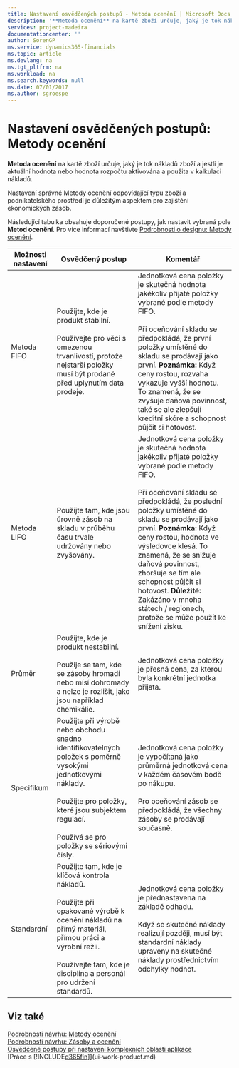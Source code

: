 ```yaml
---
title: Nastavení osvědčených postupů - Metoda ocenění | Microsoft Docs
description: '**Metoda ocenění** na kartě zboží určuje, jaký je tok nákladů zboží a jestli je aktuální hodnota nebo hodnota rozpočtu aktivována a použita v kalkulaci nákladů.'
services: project-madeira
documentationcenter: ''
author: SorenGP
ms.service: dynamics365-financials
ms.topic: article
ms.devlang: na
ms.tgt_pltfrm: na
ms.workload: na
ms.search.keywords: null
ms.date: 07/01/2017
ms.author: sgroespe
---
```

# <a name="setup-best-practices-costing-method"></a>Nastavení osvědčených postupů: Metody ocenění
**Metoda ocenění** na kartě zboží určuje, jaký je tok nákladů zboží a jestli je aktuální hodnota nebo hodnota rozpočtu aktivována a použita v kalkulaci nákladů.  

 Nastavení správné Metody ocenění odpovídající typu zboží a podnikatelského prostředí je důležitým aspektem pro zajištění ekonomických zásob.  

 Následující tabulka obsahuje doporučené postupy, jak nastavit vybraná pole **Metod ocenění**. Pro více informací navštivte [Podrobnosti o designu: Metody ocenění](design-details-costing-methods.md).  

|Možnosti nastavení|Osvědčený postup|Komentář|  
|------------------|-------------------|-------------|  
|Metoda FIFO|Použijte, kde je produkt stabilní.<br /><br /> Používejte pro věci s omezenou trvanlivostí, protože nejstarší položky musí být prodané před uplynutím data prodeje.|Jednotková cena položky je skutečná hodnota jakékoliv přijaté položky vybrané podle metody FIFO.<br /><br /> Při oceňování skladu se předpokládá, že první položky umístěné do skladu se prodávají jako první. **Poznámka:**  Když ceny rostou, rozvaha vykazuje vyšší hodnotu. To znamená, že se zvyšuje daňová povinnost, také se ale zlepšují kreditní skóre a schopnost půjčit si hotovost.|  
|Metoda LIFO|Použijte tam, kde jsou úrovně zásob na skladu v průběhu času trvale udržovány nebo zvyšovány.|Jednotková cena položky je skutečná hodnota jakékoliv přijaté položky vybrané podle metody FIFO.<br /><br /> Při oceňování skladu se předpokládá, že poslední položky umístěné do skladu se prodávají jako první. **Poznámka:**  Když ceny rostou, hodnota ve výsledovce klesá. To znamená, že se snižuje daňová povinnost, zhoršuje se tím ale schopnost půjčit si hotovost. **Důležité:**  Zakázáno v mnoha státech / regionech, protože se může použít ke snížení zisku.|  
|Průměr|Použijte, kde je produkt nestabilní.<br /><br /> Použije se tam, kde se zásoby hromadí nebo mísí dohromady a nelze je rozlišit, jako jsou například chemikálie.|Jednotková cena položky je přesná cena, za kterou byla konkrétní jednotka přijata.|  
|Specifikum|Použijte při výrobě nebo obchodu snadno identifikovatelných položek s poměrně vysokými jednotkovými náklady.<br /><br /> Použijte pro položky, které jsou subjektem regulací.<br /><br /> Používá se pro položky se sériovými čísly.|Jednotková cena položky je vypočítaná jako průměrná jednotková cena v každém časovém bodě po nákupu.<br /><br /> Pro oceňování zásob se předpokládá, že všechny zásoby se prodávají současně.|  
|Standardní|Použijte tam, kde je klíčová kontrola nákladů.<br /><br /> Použijte při opakované výrobě k ocenění nákladů na přímý materiál, přímou práci a výrobní režii.<br /><br /> Používejte tam, kde je disciplína a personál pro udržení standardů.|Jednotková cena položky je přednastavena na základě odhadu.<br /><br /> Když se skutečné náklady realizují později, musí být standardní náklady upraveny na skutečné náklady prostřednictvím odchylky hodnot.|  

## <a name="see-also"></a>Viz také  
 [Podrobnosti návrhu: Metody ocenění](design-details-costing-methods.md)   
 [Podrobnosti návrhu: Zásoby a ocenění](design-details-inventory-costing.md)   
 [Osvědčené postupy při nastavení komplexních oblasti aplikace](set-up-complex-application-areas-using-best-practices.md)  
 [Práce s [!INCLUDE[d365fin](includes/d365fin_md.md)]](ui-work-product.md)
